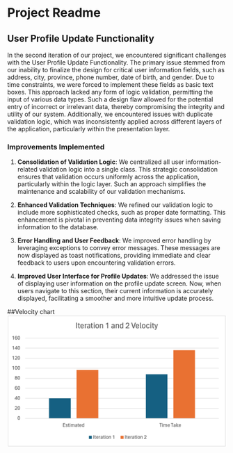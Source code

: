 # Project Readme

## User Profile Update Functionality

In the second iteration of our project, we encountered significant challenges with the User Profile Update Functionality. The primary issue stemmed from our inability to finalize the design for critical user information fields, such as address, city, province, phone number, date of birth, and gender. Due to time constraints, we were forced to implement these fields as basic text boxes. This approach lacked any form of logic validation, permitting the input of various data types. Such a design flaw allowed for the potential entry of incorrect or irrelevant data, thereby compromising the integrity and utility of our system. Additionally, we encountered issues with duplicate validation logic, which was inconsistently applied across different layers of the application, particularly within the presentation layer.

### Improvements Implemented

1. **Consolidation of Validation Logic**: We centralized all user information-related validation logic into a single class. This strategic consolidation ensures that validation occurs uniformly across the application, particularly within the logic layer. Such an approach simplifies the maintenance and scalability of our validation mechanisms.

2. **Enhanced Validation Techniques**: We refined our validation logic to include more sophisticated checks, such as proper date formatting. This enhancement is pivotal in preventing data integrity issues when saving information to the database.

3. **Error Handling and User Feedback**: We improved error handling by leveraging exceptions to convey error messages. These messages are now displayed as toast notifications, providing immediate and clear feedback to users upon encountering validation errors.

4. **Improved User Interface for Profile Updates**: We addressed the issue of displaying user information on the profile update screen. Now, when users navigate to this section, their current information is accurately displayed, facilitating a smoother and more intuitive update process.

##Velocity chart
![Velocity](docs/Velocity.png)

